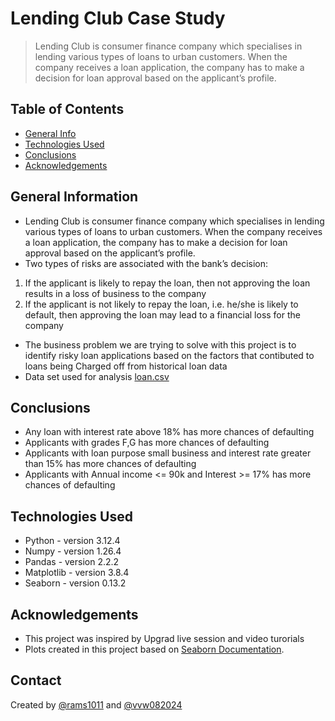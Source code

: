 # Lending Club Case Study
> Lending Club is consumer finance company which specialises in lending various types of loans to urban customers. When the company receives a loan application, the company has to make a decision for loan approval based on the applicant’s profile. 


## Table of Contents
* [General Info](#general-information)
* [Technologies Used](#technologies-used)
* [Conclusions](#conclusions)
* [Acknowledgements](#acknowledgements)

## General Information
- Lending Club is consumer finance company which specialises in lending various types of loans to urban customers. When the company receives a loan application, the company has to make a decision for loan approval based on the applicant’s profile. 
- Two types of risks are associated with the bank’s decision:
1. If the applicant is likely to repay the loan, then not approving the loan results in a loss of business to the company
2. If the applicant is not likely to repay the loan, i.e. he/she is likely to default, then approving the loan may lead to a financial loss for the company
- The business problem we are trying to solve with this project is to identify risky loan applications based on the factors that contibuted to loans being 
Charged off from historical loan data
- Data set used for analysis [loan.csv](https://github.com/rams1011/Lending-Club-Case-Study/blob/main/loan.csv)

## Conclusions
- Any loan with interest rate above 18% has more chances of defaulting
- Applicants with grades F,G has more chances of defaulting
- Applicants with loan purpose small business and interest rate greater than 15% has more chances of defaulting
- Applicants with Annual income <= 90k and Interest >= 17% has more chances of defaulting

## Technologies Used
- Python 	 - version 3.12.4
- Numpy  	 - version 1.26.4
- Pandas 	 - version 2.2.2
- Matplotlib - version 3.8.4
- Seaborn  	 - version 0.13.2

## Acknowledgements
- This project was inspired by Upgrad live session and video turorials
- Plots created in this project based on [Seaborn Documentation](https://seaborn.pydata.org/api.html).


## Contact
Created by [@rams1011](https://github.com/rams1011) and [@vvw082024](https://github.com/vvw082024)

